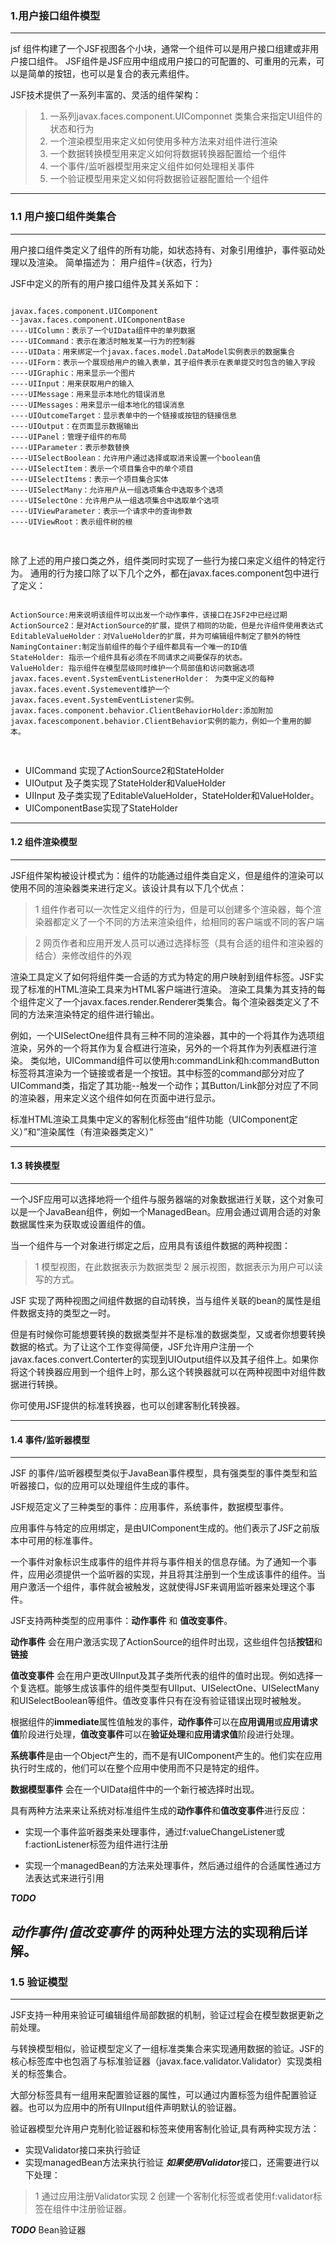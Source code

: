  ### 1.用户接口组件模型
 ---
jsf 组件构建了一个JSF视图各个小块，通常一个组件可以是用户接口组建或非用户接口组件。
JSF组件是JSF应用中组成用户接口的可配置的、可重用的元素，可以是简单的按钮，也可以是复合的表元素组件。

JSF技术提供了一系列丰富的、灵活的组件架构：
>1. 一系列javax.faces.component.UIComponnet 类集合来指定UI组件的状态和行为
>2. 一个渲染模型用来定义如何使用多种方法来对组件进行渲染
>3. 一个数据转换模型用来定义如何将数据转换器配置给一个组件
>4. 一个事件/监听器模型用来定义组件如何处理相关事件
>5. 一个验证模型用来定义如何将数据验证器配置给一个组件

---
### 1.1 用户接口组件类集合
---
用户接口组件类定义了组件的所有功能，如状态持有、对象引用维护，事件驱动处理以及渲染。
简单描述为： 用户组件={状态，行为}

JSF中定义的所有的用户接口组件及其关系如下：
<pre>
<code>
javax.faces.component.UIComponent
--javax.faces.component.UIComponentBase
----UIColumn：表示了一个UIData组件中的单列数据
----UICommand：表示在激活时触发某一行为的控制器
----UIData：用来绑定一个javax.faces.model.DataModel实例表示的数据集合
----UIForm：表示一个展现给用户的输入表单，其子组件表示在表单提交时包含的输入字段
----UIGraphic：用来显示一个图片
----UIInput：用来获取用户的输入
----UIMessage：用来显示本地化的错误消息
----UIMessages：用来显示一组本地化的错误消息
----UIOutcomeTarget：显示表单中的一个链接或按钮的链接信息
----UIOutput：在页面显示数据输出
----UIPanel：管理子组件的布局
----UIParameter：表示参数替换
----UISelectBoolean：允许用户通过选择或取消来设置一个boolean值
----UISelectItem：表示一个项目集合中的单个项目
----UISelectItems：表示一个项目集合实体
----UISelectMany：允许用户从一组选项集合中选取多个选项
----UISelectOne：允许用户从一组选项集合中选取单个选项
----UIViewParameter：表示一个请求中的查询参数
----UIViewRoot：表示组件树的根

</code>
</pre>

除了上述的用户接口类之外，组件类同时实现了一些行为接口来定义组件的特定行为。
通用的行为接口除了以下几个之外，都在javax.faces.component包中进行了定义：
<pre>
<code>
ActionSource:用来说明该组件可以出发一个动作事件，该接口在JSF2中已经过期
ActionSource2：是对ActionSource的扩展，提供了相同的功能，但是允许组件使用表达式
EditableValueHolder：对ValueHolder的扩展，并为可编辑组件制定了额外的特性
NamingContainer:制定当前组件的每个子组件都具有一个唯一的ID值
StateHolder: 指示一个组件具有必须在不同请求之间要保存的状态。
ValueHolder: 指示组件在模型层级同时维护一个局部值和访问数据选项
javax.faces.event.SystemEventListenerHolder： 为类中定义的每种javax.faces.event.Systemevent维护一个javax.faces.event.SystemEventListener实例。
javax.faces.component.behavior.ClientBehaviorHolder:添加附加javax.facescomponent.behavior.ClientBehavior实例的能力，例如一个重用的脚本。

</code>
</pre>

* UICommand 实现了ActionSource2和StateHolder
* UIOutput 及子类实现了StateHolder和ValueHolder
* UIInput 及子类实现了EditableValueHolder，StateHolder和ValueHolder。
* UIComponentBase实现了StateHolder
---

#### 1.2 组件渲染模型
---

JSF组件架构被设计模式为：组件的功能通过组件类自定义，但是组件的渲染可以使用不同的渲染器类来进行定义。该设计具有以下几个优点：
>1 组件作者可以一次性定义组件的行为，但是可以创建多个渲染器，每个渲染器都定义了一个不同的方法来渲染组件，给相同的客户端或不同的客户端

>2 网页作者和应用开发人员可以通过选择标签（具有合适的组件和渲染器的结合）来修改组件的外观

渲染工具定义了如何将组件类一合适的方式为特定的用户映射到组件标签。JSF实现了标准的HTML渲染工具来为HTML客户端进行渲染。
渲染工具集为其支持的每个组件定义了一个javax.faces.render.Renderer类集合。每个渲染器类定义了不同的方法来渲染特定的组件进行输出。

例如，一个UISelectOne组件具有三种不同的渲染器，其中的一个将其作为选项组渲染，另外的一个将其作为复合框进行渲染，另外的一个将其作为列表框进行渲染。
类似地，UICommand组件可以使用h:commandLink和h:commandButton标签将其渲染为一个链接或者是一个按钮。其中标签的command部分对应了UICommand类，指定了其功能--触发一个动作；其Button/Link部分对应了不同的渲染器，用来定义这个组件如何在页面中进行显示。

标准HTML渲染工具集中定义的客制化标签由“组件功能（UIComponent定义）”和“渲染属性（有渲染器类定义）”


--- 
#### 1.3 转换模型
---
一个JSF应用可以选择地将一个组件与服务器端的对象数据进行关联，这个对象可以是一个JavaBean组件，例如一个ManagedBean。应用会通过调用合适的对象数据属性来为获取或设置组件的值。

当一个组件与一个对象进行绑定之后，应用具有该组件数据的两种视图：
>1 模型视图，在此数据表示为数据类型
>2 展示视图，数据表示为用户可以读写的方式。

JSF 实现了两种视图之间组件数据的自动转换，当与组件关联的bean的属性是组件数据支持的类型之一时。

但是有时候你可能想要转换的数据类型并不是标准的数据类型，又或者你想要转换数据的格式。为了让这个工作变得简便，JSF允许用户注册一个javax.faces.convert.Conterter的实现到UIOutput组件以及其子组件上。如果你将这个转换器应用到一个组件上时，那么这个转换器就可以在两种视图中对组件数据进行转换。

你可使用JSF提供的标准转换器，也可以创建客制化转换器。

---
#### 1.4 事件/监听器模型
---
JSF 的事件/监听器模型类似于JavaBean事件模型，具有强类型的事件类型和监听器接口，似的应用可以处理组件生成的事件。

JSF规范定义了三种类型的事件：应用事件，系统事件，数据模型事件。

应用事件与特定的应用绑定，是由UIComponent生成的。他们表示了JSF之前版本中可用的标准事件。


一个事件对象标识生成事件的组件并将与事件相关的信息存储。为了通知一个事件，应用必须提供一个监听器的实现，并且将其注册到一个生成该事件的组件。当用户激活一个组件，事件就会被触发，这就使得JSF来调用监听器来处理这个事件。

JSF支持两种类型的应用事件：**动作事件** 和 **值改变事件**。

**动作事件** 会在用户激活实现了ActionSource的组件时出现，这些组件包括**按钮**和**链接**

**值改变事件** 会在用户更改UIInput及其子类所代表的组件的值时出现。例如选择一个复选框。能够生成该事件的组件类型有UIIput、UISelectOne、UISelectMany和UISelectBoolean等组件。值改变事件只有在没有验证错误出现时被触发。

根据组件的**immediate**属性值触发的事件，**动作事件**可以在**应用调用**或**应用请求值**阶段进行处理，**值改变事件**可以在**验证处理**和**应用请求值**阶段进行处理。

**系统事件**是由一个Object产生的，而不是有UIComponent产生的。他们实在应用执行时生成的，他们可以在整个应用中使用而不只是特定的组件。

**数据模型事件** 会在一个UIData组件中的一个新行被选择时出现。

具有两种方法来来让系统对标准组件生成的**动作事件**和**值改变事件**进行反应：

*  实现一个事件监听器类来处理事件，通过f:valueChangeListener或f:actionListener标签为组件进行注册

* 实现一个managedBean的方法来处理事件，然后通过组件的合适属性通过方法表达式来进行引用

***TODO***

***动作事件***/***值改变事件*** 的两种处理方法的实现稍后详解。
---
### 1.5 验证模型 ###
---
JSF支持一种用来验证可编辑组件局部数据的机制，验证过程会在模型数据更新之前处理。

与转换模型相似，验证模型定义了一组标准类集合来实现通用数据的验证。JSF的核心标签库中也包涵了与标准验证器（javax.face.validator.Validator）实现类相关的标签集合。

大部分标签具有一组用来配置验证器的属性，可以通过内置标签为组件配置验证器。也可以为应用中的所有UIInput组件声明默认的验证器。

验证器模型允许用户克制化验证器和标签来使用客制化验证,具有两种实现方法：

* 实现Validator接口来执行验证
* 实现managedBean方法来执行验证
***如果使用Validator***接口，还需要进行以下处理：
>1 通过应用注册Validator实现
>2 创建一个客制化标签或者使用f:validator标签在组件中注册验证器。

***TODO***
Bean验证器

























